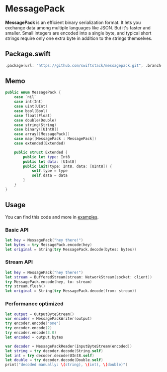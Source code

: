 # MessagePack

**MessagePack** is an efficient binary serialization format. It lets you exchange data among multiple languages like JSON. But it's faster and smaller. Small integers are encoded into a single byte, and typical short strings require only one extra byte in addition to the strings themselves.

## Package.swift

```swift
.package(url: "https://github.com/swiftstack/messagepack.git", .branch("dev"))
```

## Memo

```swift
public enum MessagePack {
    case `nil`
    case int(Int)
    case uint(UInt)
    case bool(Bool)
    case float(Float)
    case double(Double)
    case string(String)
    case binary([UInt8])
    case array([MessagePack])
    case map([MessagePack : MessagePack])
    case extended(Extended)

    public struct Extended {
        public let type: Int8
        public let data: [UInt8]
        public init(type: Int8, data: [UInt8]) {
            self.type = type
            self.data = data
        }
    }
}
```

## Usage

You can find this code and more in [examples](https://github.com/swiftstack/examples).

### Basic API

```swift
let hey = MessagePack("hey there!")
let bytes = try MessagePack.encode(hey)
let original = String(try MessagePack.decode(bytes: bytes))
```

### Stream API

```swift
let hey = MessagePack("hey there!")
let stream = BufferedStream(stream: NetworkStream(socket: client))
try MessagePack.encode(hey, to: stream)
try stream.flush()
let original = String(try MessagePack.decode(from: stream))
```

### Performance optimized

```swift
let output = OutputByteStream()
var encoder = MessagePackWriter(output)
try encoder.encode("one")
try encoder.encode(2)
try encoder.encode(3.0)
let encoded = output.bytes

var decoder = MessagePackReader(InputByteStream(encoded))
let string = try decoder.decode(String.self)
let int = try decoder.decode(UInt8.self)
let double = try decoder.decode(Double.self)
print("decoded manually: \(string), \(int), \(double)")
```
